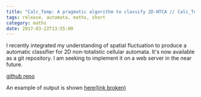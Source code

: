 ```yaml
---
title: "Calc_Temp: A pragmatic algorithm to classify 2D-NTCA // Calc_Temp:一个实用性的2D-NTCA 分类器"
tags: release, automata, maths, short 
category: maths
date: 2017-03-22T13:55:00
---
```


I recently integrated my understanding of spatial fluctuation to produce a automatic classifier for 2D non-totalistic cellular automata. It's now available as a git repository. I am seeking to implement it on a web server in the near future.

<a href="https://github.com/shouldsee/calc_temp">github repo</a>

An example of output is shown <a href="https://flaw.000webhostapp.com/calc_temp/example.html">here(link broken)</a>